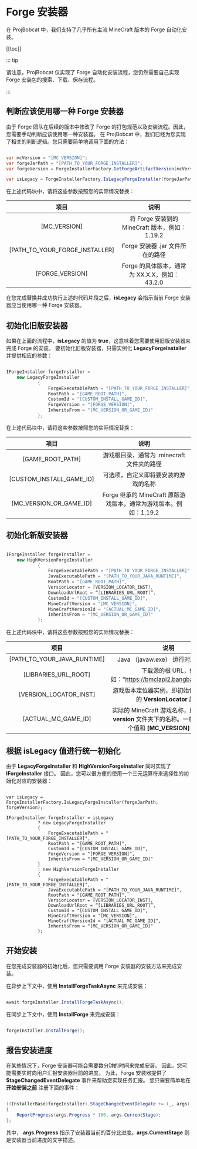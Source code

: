 # Forge 安装器

在 ProjBobcat 中，我们支持了几乎所有主流 MineCraft 版本的 Forge 自动化安装。

[[toc]]

::: tip

请注意，ProjBobcat 仅实现了 Forge 自动化安装流程，您仍然需要自己实现 Forge 安装包的搜索、下载、保存流程。

:::

## 判断应该使用哪一种 Forge 安装器

由于 Forge 团队在后续的版本中修改了 Forge 的打包规范以及安装流程。因此，您需要手动判断应该使用哪一种安装器。
在 ProjBobcat 中，我们已经为您实现了相关的判断逻辑。您只需要简单地调用下面的方法：

```c#

var mcVersion = "[MC_VERSION]";
var forgeJarPath = "[PATH_TO_YOUR_FORGE_INSTALLER]";
var forgeVersion = ForgeInstallerFactory.GetForgeArtifactVersion(mcVersion, "[FORGE_VERSION]");

var isLegacy = ForgeInstallerFactory.IsLegacyForgeInstaller(forgeJarPath, forgeVersion);  // [!code focus]

```

在上述代码块中，请将这些参数按照您的实际情况替换：

|               项目                |                     说明                     |
|:-------------------------------:|:------------------------------------------:|
|          [MC_VERSION]           |    将 Forge 安装到的 MineCraft 版本，例如：1.19.2     |
| [PATH_TO_YOUR_FORGE_INSTALLER]  |           Forge 安装器 .jar 文件所在的路径           |
|         [FORGE_VERSION]         |      Forge 的具体版本，通常为 XX.X.X，例如：43.2.0      |

在您完成替换并成功执行上述的代码片段之后，**isLegacy** 会指示当前 Forge 安装器应当使用哪一种 Forge 安装器。

## 初始化旧版安装器

如果在上面的流程中，**isLegacy** 的值为 **true**，这意味着您需要使用旧版安装器来完成 Forge 的安装。
要初始化旧版安装器，只需实例化 **LegacyForgeInstaller** 并提供相应的参数：

```c#

IForgeInstaller forgeInstaller =
    new LegacyForgeInstaller
            {
                ForgeExecutablePath = "[PATH_TO_YOUR_FORGE_INSTALLER]",
                RootPath = "[GAME_ROOT_PATH]",
                CustomId = "[CUSTOM_INSTALL_GAME_ID]",
                ForgeVersion = "[FORGE_VERSION]",
                InheritsFrom = "[MC_VERSION_OR_GAME_ID]"
            };

```

在上述代码块中，请将这些参数按照您的实际情况替换：

|                 项目                 |                      说明                      |
|:----------------------------------:|:--------------------------------------------:|
|          [GAME_ROOT_PATH]          |         游戏根目录，通常为 .minecraft 文件夹的路径          |
|      [CUSTOM_INSTALL_GAME_ID]      |              可选项，自定义即将要安装的游戏的名称              |
|      [MC_VERSION_OR_GAME_ID]       | Forge 继承的 MineCraft 原版游戏版本，通常为游戏版本。例如：1.19.2 |

## 初始化新版安装器

```c#

IForgeInstaller forgeInstaller =
    new HighVersionForgeInstaller
            {
                ForgeExecutablePath = "[PATH_TO_YOUR_FORGE_INSTALLER]",
                JavaExecutablePath = "[PATH_TO_YOUR_JAVA_RUNTIME]",
                RootPath = "[GAME_ROOT_PATH]",
                VersionLocator = [VERSION_LOCATOR_INST],
                DownloadUrlRoot = “[LIBRARIES_URL_ROOT]”,
                CustomId = "[CUSTOM_INSTALL_GAME_ID]",
                MineCraftVersion = "[MC_VERSION]",
                MineCraftVersionId = "[ACTUAL_MC_GAME_ID]",
                InheritsFrom = "[MC_VERSION_OR_GAME_ID]"
            };

```

在上述代码块中，请将这些参数按照您的实际情况替换：

|                 项目                  |                                      说明                                       |
|:-----------------------------------:|:-----------------------------------------------------------------------------:|
|     [PATH_TO_YOUR_JAVA_RUNTIME]     |                           Java （javaw.exe） 运行时所在的路径                           |
|        [LIBRARIES_URL_ROOT]         |                下载源的根 URL，例如："https://bmclapi2.bangbang93.com/"                |
|       [VERSION_LOCATOR_INST]        |                  游戏版本定位器实例，即初始化游戏核心时的 **VersionLocator** 属性                   |
|         [ACTUAL_MC_GAME_ID]         | 实际的 MineCraft 游戏名称，即原版游戏在 **version** 文件夹下的名称。一般情况下，这个值和 **[MC_VERSION]** 一致。 |

## 根据 **isLegacy** 值进行统一初始化

由于 **LegacyForgeInstaller** 和 **HighVersionForgeInstaller** 同时实现了 **IForgeInstaller** 接口。
因此，您可以很方便的使用一个三元运算符来选择性的初始化对应的安装器：

```c#{4-100}

var isLegacy = ForgeInstallerFactory.IsLegacyForgeInstaller(forgeJarPath, forgeVersion);

IForgeInstaller forgeInstaller = isLegacy
            ? new LegacyForgeInstaller
            {
                ForgeExecutablePath = "[PATH_TO_YOUR_FORGE_INSTALLER]",
                RootPath = "[GAME_ROOT_PATH]",
                CustomId = "[CUSTOM_INSTALL_GAME_ID]",
                ForgeVersion = "[FORGE_VERSION]",
                InheritsFrom = "[MC_VERSION_OR_GAME_ID]"
            }
            : new HighVersionForgeInstaller
            {
                ForgeExecutablePath = "[PATH_TO_YOUR_FORGE_INSTALLER]",
                JavaExecutablePath = "[PATH_TO_YOUR_JAVA_RUNTIME]",
                RootPath = "[GAME_ROOT_PATH]",
                VersionLocator = [VERSION_LOCATOR_INST],
                DownloadUrlRoot = “[LIBRARIES_URL_ROOT]”,
                CustomId = "[CUSTOM_INSTALL_GAME_ID]",
                MineCraftVersion = "[MC_VERSION]",
                MineCraftVersionId = "[ACTUAL_MC_GAME_ID]",
                InheritsFrom = "[MC_VERSION_OR_GAME_ID]"
            };

```

## 开始安装

在您完成安装器的初始化后，您只需要调用 Forge 安装器的安装方法来完成安装。

在异步上下文中，使用 **InstallForgeTaskAsync** 来完成安装：

```c#

await forgeInstaller.InstallForgeTaskAsync();

```

在同步上下文中，使用 **InstallForge** 来完成安装：

```c#

forgeInstaller.InstallForge();

```

## 报告安装进度

在某些情况下，Forge 安装器可能会需要数分钟的时间来完成安装。
因此，您可能需要实时向用户汇报安装器目前的进度。
为此，Forge 安装器提供了 **StageChangedEventDelegate** 事件来帮助您实现任务汇报。
您只需要简单地在 **开始安装之前** 注册下面的事件：

```c#

((InstallerBase)forgeInstaller).StageChangedEventDelegate += (_, args) =>
{
    ReportProgress(args.Progress * 100, args.CurrentStage);
};

```

其中， **args.Progress** 指示了安装器当前的百分比进度。**args.CurrentStage** 则是安装器当前进度的文字描述。
